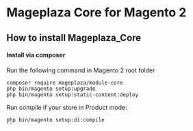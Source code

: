 # Mageplaza Core for Magento 2

## How to install Mageplaza_Core


#### Install via composer

Run the following command in Magento 2 root folder

```
composer require mageplaza/module-core
php bin/magento setup:upgrade
php bin/magento setup:static-content:deploy
```

Run compile if your store in Product mode:

```
php bin/magento setup:di:compile
``

